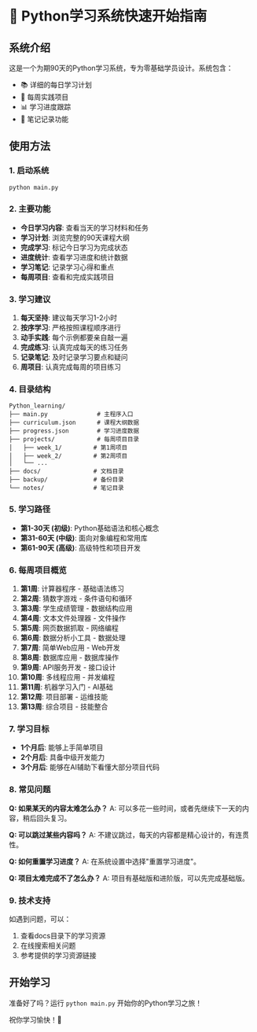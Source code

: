 # 🚀 Python学习系统快速开始指南

## 系统介绍
这是一个为期90天的Python学习系统，专为零基础学员设计。系统包含：
- 📚 详细的每日学习计划
- 🎯 每周实践项目
- 📊 学习进度跟踪
- 📝 笔记记录功能

## 使用方法

### 1. 启动系统
```bash
python main.py
```

### 2. 主要功能
- **今日学习内容**: 查看当天的学习材料和任务
- **学习计划**: 浏览完整的90天课程大纲
- **完成学习**: 标记今日学习为完成状态
- **进度统计**: 查看学习进度和统计数据
- **学习笔记**: 记录学习心得和重点
- **每周项目**: 查看和完成实践项目

### 3. 学习建议
1. **每天坚持**: 建议每天学习1-2小时
2. **按序学习**: 严格按照课程顺序进行
3. **动手实践**: 每个示例都要亲自敲一遍
4. **完成练习**: 认真完成每天的练习任务
5. **记录笔记**: 及时记录学习要点和疑问
6. **周项目**: 认真完成每周的项目练习

### 4. 目录结构
```
Python_learning/
├── main.py              # 主程序入口
├── curriculum.json      # 课程大纲数据
├── progress.json        # 学习进度数据
├── projects/            # 每周项目目录
│   ├── week_1/         # 第1周项目
│   ├── week_2/         # 第2周项目
│   └── ...
├── docs/               # 文档目录
├── backup/             # 备份目录
└── notes/              # 笔记目录
```

### 5. 学习路径
- **第1-30天 (初级)**: Python基础语法和核心概念
- **第31-60天 (中级)**: 面向对象编程和常用库
- **第61-90天 (高级)**: 高级特性和项目开发

### 6. 每周项目概览
1. **第1周**: 计算器程序 - 基础语法练习
2. **第2周**: 猜数字游戏 - 条件语句和循环
3. **第3周**: 学生成绩管理 - 数据结构应用
4. **第4周**: 文本文件处理器 - 文件操作
5. **第5周**: 网页数据抓取 - 网络编程
6. **第6周**: 数据分析小工具 - 数据处理
7. **第7周**: 简单Web应用 - Web开发
8. **第8周**: 数据库应用 - 数据库操作
9. **第9周**: API服务开发 - 接口设计
10. **第10周**: 多线程应用 - 并发编程
11. **第11周**: 机器学习入门 - AI基础
12. **第12周**: 项目部署 - 运维技能
13. **第13周**: 综合项目 - 技能整合

### 7. 学习目标
- **1个月后**: 能够上手简单项目
- **2个月后**: 具备中级开发能力
- **3个月后**: 能够在AI辅助下看懂大部分项目代码

### 8. 常见问题
**Q: 如果某天的内容太难怎么办？**
A: 可以多花一些时间，或者先继续下一天的内容，稍后回头复习。

**Q: 可以跳过某些内容吗？**
A: 不建议跳过，每天的内容都是精心设计的，有连贯性。

**Q: 如何重置学习进度？**
A: 在系统设置中选择"重置学习进度"。

**Q: 项目太难完成不了怎么办？**
A: 项目有基础版和进阶版，可以先完成基础版。

### 9. 技术支持
如遇到问题，可以：
1. 查看docs目录下的学习资源
2. 在线搜索相关问题
3. 参考提供的学习资源链接

## 开始学习
准备好了吗？运行 `python main.py` 开始你的Python学习之旅！

祝你学习愉快！🎉
